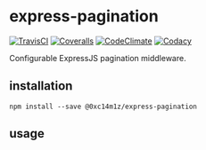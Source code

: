 # express-pagination

[![TravisCI][build-badge]][build-url]
[![Coveralls][coverage-badge]][coverage-url]
[![CodeClimate][maintainability-badge]][maintainability-url]
[![Codacy][code-quality-badge]][code-quality-url]

Configurable ExpressJS pagination middleware.

## installation

```
npm install --save @0xc14m1z/express-pagination
```

## usage











[build-badge]: https://img.shields.io/travis/0xc14m1z/express-pagination.svg
[build-url]: https://travis-ci.org/0xc14m1z/express-pagination

[coverage-badge]: https://img.shields.io/coveralls/github/0xc14m1z/express-pagination.svg
[coverage-url]: https://coveralls.io/github/0xc14m1z/express-pagination

[maintainability-badge]: https://img.shields.io/codeclimate/maintainability/0xc14m1z/express-pagination.svg
[maintainability-url]: https://codeclimate.com/github/0xc14m1z/express-pagination

[code-quality-badge]: https://img.shields.io/codacy/grade/c5eb6609f4744298bca301b20b11c102.svg
[code-quality-url]: https://www.codacy.com/app/0xc14m1z/express-pagination
